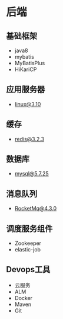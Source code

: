 # 后端
## 基础框架
- java8
- mybatis
- MyBatisPlus
- HiKariCP

## 应用服务器
- linux@3.10

## 缓存
- redis@3.2.3

## 数据库
- mysql@5.7.25

## 消息队列
- RocketMq@4.3.0

## 调度服务组件
- Zookeeper
- elastic-job

## Devops工具
- 云服务
- ALM
- Docker
- Maven
- Git
